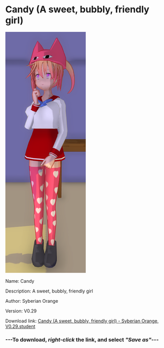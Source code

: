 # Candy (A sweet, bubbly, friendly girl)

<img src = "https://raw.githubusercontent.com/Arbiter1223/Daigaku-Gurashi-Custom-Students/master/Students/Files/Candy%20(A%20sweet%2C%20bubbly%2C%20friendly%20girl).png">

Name: Candy

Description: A sweet, bubbly, friendly girl

Author: Syberian Orange

Version: V0.29

Download link: <a href="https://raw.githubusercontent.com/Arbiter1223/Daigaku-Gurashi-Custom-Students/master/Students/Files/Candy%20(A%20sweet%2C%20bubbly%2C%20friendly%20girl)%20-%20Syberian%20Orange%2C%20V0.29.student">Candy (A sweet, bubbly, friendly girl) - Syberian Orange, V0.29.student</a>

### ---**To download, _right-click_ the link, and select _"Save as"_**---
